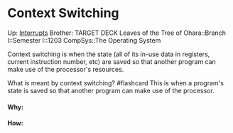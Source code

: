 # Context Switching

Up: [Interrupts](interrupts)
Brother:
TARGET DECK
Leaves of the Tree of Ohara::Branch I::Semester I::1203 CompSys::The Operating System


Context switching is when the state (all of its in-use data in registers, current instruction number, etc) are saved so that another program can make use of the processor's resources.

What is meant by context switching? #flashcard 
This is when a program's state is saved so that another program can make use of the processor.
<!--ID: 1700421666759-->































#### Why:
#### How:









